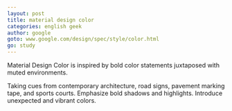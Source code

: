 ```yaml
---
layout: post
title: material design color
categories: english geek
author: google
goto: www.google.com/design/spec/style/color.html
go: study
---
```


Material Design Color is inspired by bold color statements juxtaposed with muted environments<!-- more -->.

Taking cues from contemporary architecture, road signs, pavement marking tape, and sports courts. Emphasize bold shadows and highlights. Introduce unexpected and vibrant colors.

